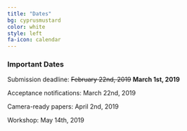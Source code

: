 ```yaml
---
title: "Dates"
bg: cyprusmustard
color: white
style: left
fa-icon: calendar
---
```


### Important Dates

Submission deadline: <s>February 22nd, 2019</s> **March 1st, 2019**

Acceptance notifications: March 22nd, 2019

Camera-ready papers: April 2nd, 2019 

Workshop: May 14th, 2019 
